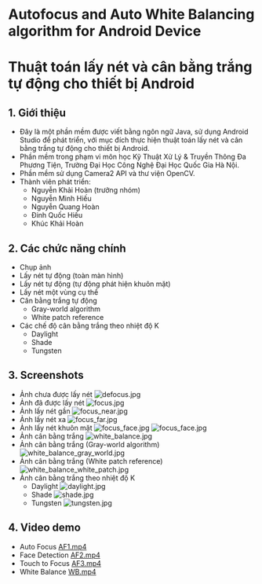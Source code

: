 # Autofocus and Auto White Balancing algorithm for Android Device
# Thuật toán lấy nét và cân bằng trắng tự động cho thiết bị Android

## 1. Giới thiệu
- Đây là một phần mềm được viết bằng ngôn ngữ Java, sử dụng Android Studio để phát triển, với mục đích thực hiện thuật toán lấy nét và cân bằng trắng tự động cho thiết bị Android.
- Phần mềm trong phạm vi môn học Kỹ Thuật Xử Lý & Truyền Thông Đa Phương Tiện, Trường Đại Học Công Nghệ Đại Học Quốc Gia Hà Nội.
- Phần mềm sử dụng Camera2 API và thư viện OpenCV. 
- Thành viên phát triển:
  - Nguyễn Khải Hoàn (trưởng nhóm)
  - Nguyễn Minh Hiếu
  - Nguyễn Quang Hoàn
  - Đinh Quốc Hiếu
  - Khúc Khải Hoàn
## 2. Các chức năng chính
- Chụp ảnh
- Lấy nét tự động (toàn màn hình)
- Lấy nét tự động (tự động phát hiện khuôn mặt)
- Lấy nét một vùng cụ thể
- Cân bằng trắng tự động
  - Gray-world algorithm
  - White patch reference
- Các chế độ cân bằng trắng theo nhiệt độ K
  - Daylight
  - Shade
  - Tungsten

## 3. Screenshots
 - Ảnh chưa được lấy nét
  ![defocus.jpg](Images%2Fdefocus.jpg)
 - Ảnh đã được lấy nét
  ![focus.jpg](Images%2Ffocus.jpg)
 - Ảnh lấy nét gần
  ![focus_near.jpg](Images%2Ffocus_near.jpg)
 - Ảnh lấy nét xa
  ![focus_far.jpg](Images%2Ffocus_far.jpg)
 - Ảnh lấy nét khuôn mặt
  ![focus_face.jpg](Images%2Fface_1.jpg)
  ![focus_face.jpg](Images%2Fface_2.jpg)
 - Ảnh cân bằng trắng
  ![white_balance.jpg](Images%2Fwhite_balance.jpg)
 - Ảnh cân bằng trắng (Gray-world algorithm)
  ![white_balance_gray_world.jpg](Images%2Fwhite_balance_gray_world.jpg)
 - Ảnh cân bằng trắng (White patch reference)
  ![white_balance_white_patch.jpg](Images%2Fwhite_balance_white_patch.jpg)
 - Ảnh cân bằng trắng theo nhiệt độ K
   - Daylight
   ![daylight.jpg](Images%2Fdaylight.jpg)
   - Shade
   ![shade.jpg](Images%2Fdaylight.jpg)
   - Tungsten
   ![tungsten.jpg](Images%2Ftungsten.jpg)

## 4. Video demo
- Auto Focus
  [AF1.mp4](Videos%2FAF1.mp4)
- Face Detection
  [AF2.mp4](Videos%2FAF2.mp4)
- Touch to Focus
  [AF3.mp4](Videos%2FAF3.mp4)
- White Balance
  [WB.mp4](Videos%2FWB.mp4)

